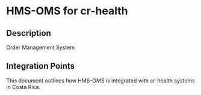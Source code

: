 # HMS-OMS for cr-health

## Description

Order Management System

## Integration Points

This document outlines how HMS-OMS is integrated with cr-health systems in Costa Rica.
